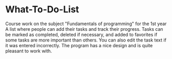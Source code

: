 # What-To-Do-List
Course work on the subject "Fundamentals of programming" for the 1st year
A list where people can add their tasks and track their progress. Tasks can be marked as completed, deleted if necessary, and added to favorites if some tasks are more important than others. You can also edit the task text if it was entered incorrectly. The program has a nice design and is quite pleasant to work with.
